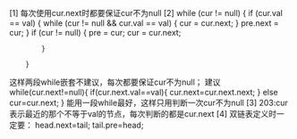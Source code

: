[1] 每次使用cur.next时都要保证cur不为null
[2]  while (cur != null) {
            if (cur.val == val) {
                while (cur != null && cur.val == val) {
                    cur = cur.next;
                }
                pre.next = cur;
            }
            if (cur != null) {
                pre = cur;
                cur = cur.next;

            }

        }
这样两段while嵌套不建议，每次都要保证cur不为null；
建议while(cur.next!=null){
            if(cur.next.val==val){
                cur.next=cur.next.next;
            }
            else cur=cur.next;
        }
能用一段while最好，这样只用判断一次cur不为null
[3] 203:cur表示最近的那个不等于val的节点，每次判断的都是cur.next
[4] 双链表定义时一定要：       head.next=tail;
                             tail.pre=head;